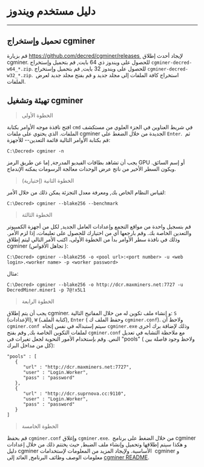 # <i class="fa fa-windows"></i> دليل مستخدم ويندوز 

---

## <i class="fa fa-download"></i> تحميل وإستخراج cgminer 

قم بزيارة https://github.com/decred/cgminer/releases  لإيجاد أحدث إطلاق cgminer. للحصول على ويندوز ذي 64 بايت, قم بتحميل وإستخراج `cgminer-decred-w64_*.zip`. للحصول على ويندوز 32 بايت, قم بتحميل وإستخراج `cgminer-decred-w32_*.zip`.  استخراج كافة الملفات إلى مجلد جديد و قم بفتح مجلد جديد لعرض الملفات.

## <i class="fa fa-play-circle"></i> تهيئة وتشغيل cgminer 

> الخطوة الأولى

افتح نافذة موجه الأوامر بكتابة `cmd` في شريط العناوين في الجزء العلوي من مستكشف الملفات. الذي يحتوي على ملفات cgminer الجديدة من خلال الضغط على `Enter`.  ثم قم بكتابة الأوامر التالية قائمة التعدين-- للأجهزة:

```no-highlight
C:\Decred> cgminer -n
```

يجب أن تشاهد بطاقات الفيديو المدرجة, إما عن طريق الرمز GPU أو إسم السائق. ويكون السطر الأخير من ناتج عرض الوحدات معالجة الرسومات يمكنه الإندماج.

> الخطوة الثانية (إختيارية)

لقياس النظام الخاص بك, ومعرفة معدل التجزئة يمكن ذلك من خلال الأمر:

```no-highlight
C:\Decred> cgminer --blake256 --benchmark
```

> الخطوة الثالثة

قم بتسجيل واحدة من مواقع التجمع وإعدادات العامل الجديد, لكل من أجهزة الكمبيوتر والتعدين الخاصة بك. وقم بارجعها أي من اختيارك للحصول على تعليمات، إذا لزم الأمر. وذلك في نافذة سطر الأوامر بدأ من الخطوة الأولى، اكتب الأمر التالي ليتم إطلاق cgminer (تجاهل الأقواس ):

```no-highlight
C:\Decred> cgminer --blake256 -o <pool url>:<port number> -u <web login>.<worker name> -p <worker password>
```

مثال:

```no-highlight
C:\Decred> cgminer --blake256 -o http://dcr.maxminers.net:7727 -u DecredMiner.miner1 -p 7@!x5L1
```

> الخطوة الرابعة

يجب أن يتم إطلاق cgminer. و إنشاء ملف تكوين له من خلال المفاتيح التالية: `S` (الإعدادات), `W` (كتابة الملف), `Enter` ( وحفظ الملف ك `cgminer.conf`). ولاحظ أن `cgminer.conf`  سيتم إستبداله في نفس إتجاه  `cgminer.exe` وذلك لإضافة برك أخرى لملفات التكوين الخاصة بك, وقم بفتح `cgminer.conf` مع ملاحظة التشابه في تعديل النص. وقم بإستخدام الأمور النحوية لجعل تغيرات في "pools" ( ولاحظ وجود فاصلة بين كل من مداخل البرك):

```no-highlight
"pools" : [
   {
      "url" : "http://dcr.maxminers.net:7727",
      "user" : "Login.Worker",
      "pass" : "password"
   },
   {
      "url" : "http://dcr.suprnova.cc:9110",
      "user" : "Login.Worker",
      "pass" : "password"
   }
]
```

> الخطوة الخامسة

قم بحفظ `cgminer.conf` وإغلاق `cgminer.exe`.  من خلال الضغط على برنامج cgminer و هكذا سيتم إطلاقها وتحميل وإنشاء  ملف الضبط, حيث يختتم ذلك من خلال إعدادات دليل cgminer الأساسية. ولإيجاد المزيد من المعلومات لإستخدامات  cgminer و معلومات الوصف وظائف البرنامج, العائد إلى [cgminer README](https://github.com/decred/cgminer/blob/3.7/README).
